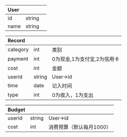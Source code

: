 |User|||
| :--- | :-- | :-- |
|id|string|
|name|string|


|Record|||
| :--- | :-- | :-- |
|category|int|类别|
|payment|int|0为现金,1为支付宝,2为信用卡|
|cost|int|金额|
|userid|string|User->id|
|time|date|记入时间|
|type|int|0为收入，1为支出|

|Budget|||
| :--- | :-- | :-- |
|userid|string|User->id|
|cost|int|消费预算（默认每月1000）|
